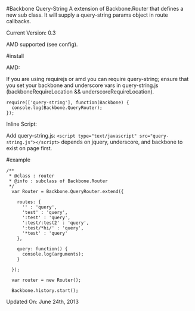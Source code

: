 #Backbone Query-String
A extension of Backbone.Router that defines a new sub class. It will supply a query-string params object in route callbacks.

Current Version: 0.3

AMD supported (see config).

#install

AMD:

If you are using requirejs or amd you can require query-string; ensure that you set your backbone and underscore vars in query-string.js (backboneRequireLocation && underscoreRequireLocation).

```
require(['query-string'], function(Backbone) {
  console.log(Backbone.QueryRouter);
});
```

Inline Script:

Add query-string.js:
`<script type="text/javascript" src="query-string.js"></script>`
depends on jquery, underscore, and backbone to exist on page first.

#example
```
/**
 * @class : router
 * @info : subclass of Backbone.Router
 */
  var Router = Backbone.QueryRouter.extend({

    routes: {
      '' : 'query',
      'test' : 'query',
      ':test' : 'query',
      ':test/:test2' : 'query',
      ':test/*hi/' : 'query',
      '*test' : 'query'
    },

    query: function() {
      console.log(arguments);
    }

  });

  var router = new Router();

  Backbone.history.start();
```

Updated On: June 24th, 2013
